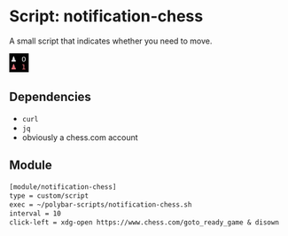 # Script: notification-chess

A small script that indicates whether you need to move.

![notification-chess](screenshots/1.png)


## Dependencies

* `curl`
* `jq`
* obviously a chess.com account


## Module

```
[module/notification-chess]
type = custom/script
exec = ~/polybar-scripts/notification-chess.sh
interval = 10
click-left = xdg-open https://www.chess.com/goto_ready_game & disown
```
